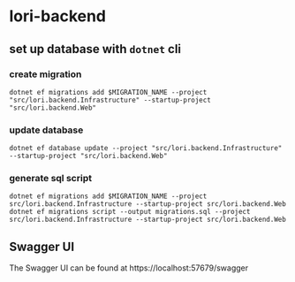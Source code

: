 # lori-backend

## set up database with `dotnet` cli

### create migration

```shell
dotnet ef migrations add $MIGRATION_NAME --project "src/lori.backend.Infrastructure" --startup-project "src/lori.backend.Web"
```

### update database

```shell
dotnet ef database update --project "src/lori.backend.Infrastructure" --startup-project "src/lori.backend.Web"
```

### generate sql script

```shell
dotnet ef migrations add $MIGRATION_NAME --project src/lori.backend.Infrastructure --startup-project src/lori.backend.Web
dotnet ef migrations script --output migrations.sql --project src/lori.backend.Infrastructure --startup-project src/lori.backend.Web
```

## Swagger UI

The Swagger UI can be found at https://localhost:57679/swagger

